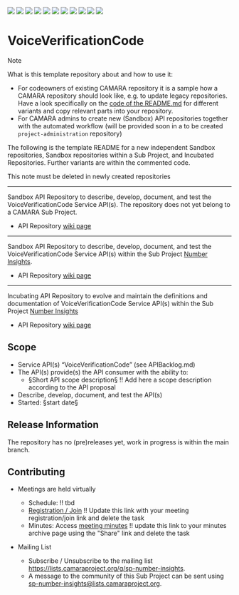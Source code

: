 <a href="https://github.com/camaraproject/VoiceVerificationCode/commits/" title="Last Commit"><img src="https://img.shields.io/github/last-commit/camaraproject/VoiceVerificationCode?style=plastic"></a>
<a href="https://github.com/camaraproject/VoiceVerificationCode/issues" title="Open Issues"><img src="https://img.shields.io/github/issues/camaraproject/VoiceVerificationCode?style=plastic"></a>
<a href="https://github.com/camaraproject/VoiceVerificationCode/pulls" title="Open Pull Requests"><img src="https://img.shields.io/github/issues-pr/camaraproject/VoiceVerificationCode?style=plastic"></a>
<a href="https://github.com/camaraproject/VoiceVerificationCode/graphs/contributors" title="Contributors"><img src="https://img.shields.io/github/contributors/camaraproject/VoiceVerificationCode?style=plastic"></a>
<a href="https://github.com/camaraproject/VoiceVerificationCode" title="Repo Size"><img src="https://img.shields.io/github/repo-size/camaraproject/VoiceVerificationCode?style=plastic"></a>
<a href="https://github.com/camaraproject/VoiceVerificationCode/blob/main/LICENSE" title="License"><img src="https://img.shields.io/badge/License-Apache%202.0-green.svg?style=plastic"></a>
<a href="https://github.com/camaraproject/VoiceVerificationCode/releases/latest" title="Latest Release"><img src="https://img.shields.io/github/release/camaraproject/VoiceVerificationCode?style=plastic"></a>
<a href="https://github.com/camaraproject/Governance/blob/main/ProjectStructureAndRoles.md" title="Sandbox API Repository"><img src="https://img.shields.io/badge/Sandbox%20API%20Repository-yellow?style=plastic"></a>
<a href="https://github.com/camaraproject/Governance/blob/main/ProjectStructureAndRoles.md" title="Incubating API Repository"><img src="https://img.shields.io/badge/Incubating%20API%20Repository-green?style=plastic"></a>
<a href="https://github.com/camaraproject/Governance/blob/main/ProjectStructureAndRoles.md" title="Graduated API Repository"><img src="https://img.shields.io/badge/Graduated%20API%20Repository-silver?style=plastic"></a>
<a href="https://github.com/camaraproject/Governance/blob/main/ProjectStructureAndRoles.md" title="Working Group"><img src="https://img.shields.io/badge/Working%20Group-red?style=plastic"></a>
<!-- Choose one of the above four alternative badges and then delete the remaining ones including this task -->

# VoiceVerificationCode

> [!NOTE]
> What is this template repository about and how to use it:
>
> * For codeowners of existing CAMARA repository it is a sample how a CAMARA repository should look like, e.g. to update legacy repositories. Have a look specifically on the [code of the README.md](https://github.com/camaraproject/Template_API_Repository/blob/main/README.md?plain=1) for different variants and copy relevant parts into your repository.
> * For CAMARA admins to create new (Sandbox) API repositories together with the automated workflow (will be provided soon in a to be created `project-administration` repository)
>
> The following is the template README for a new independent Sandbox repositories, Sandbox repositories within a Sub Project, and Incubated Repositories. Further variants are within the commented code.
>
> This note must be deleted in newly created repositories

---
<!-- Choose one of the following alternatives and then delete this task -->

<!-- Alternative for new, independent Sandbox API Repositories. Choose the "Sandbox" badge above -->
Sandbox API Repository to describe, develop, document, and test the VoiceVerificationCode Service API(s). The repository does not yet belong to a CAMARA Sub Project.

* API Repository [wiki page](https://lf-camaraproject.atlassian.net/wiki/x/nID7Bw)

---
<!-- Alternative for Sandbox API Repositories within the context of an existing Sub Project. Choose the "Sandbox" badge above -->

Sandbox API Repository to describe, develop, document, and test the VoiceVerificationCode Service API(s) within the Sub Project [Number Insights](https://lf-camaraproject.atlassian.net/wiki/x/BYEpBQ).

* API Repository [wiki page](https://lf-camaraproject.atlassian.net/wiki/x/nID7Bw)

---
<!-- Alternative for Incubating API Repositories (always part of Sub Project, potentially created as part of the Incubation). Choose the "Incubating" badge. Change the repository topic to "incubating-api-repository" --> 

Incubating API Repository to evolve and maintain the definitions and documentation of VoiceVerificationCode Service API(s) within the Sub Project [Number Insights](https://lf-camaraproject.atlassian.net/wiki/x/BYEpBQ)

* API Repository [wiki page](https://lf-camaraproject.atlassian.net/wiki/x/nID7Bw)

<!-- for Graduation of an API Repository replace "Incubating" with "Graduated" and don't forget to exchange the badge :-) -->

<!-- Alternative if the repository will be used for a working group - in this case further points, e.g. the scope, of this template need to be adapted:

Repository for xxx of the Number Insights Working Group"

* Working Group [wiki home page](https://lf-camaraproject.atlassian.net/wiki/x/nID7Bw) 

-->

## Scope

* Service API(s) “VoiceVerificationCode” (see APIBacklog.md) 
* The API(s) provide(s) the API consumer with the ability to:  
  * §Short API scope description§ !! Add here a scope description according to the API proposal
* Describe, develop, document, and test the API(s)
* Started: §start date§
<!-- * Incubating stage since: {{incubation date}} --> 

## Release Information

The repository has no (pre)releases yet, work in progress is within the main branch.
<!-- Optional: an explicit listing of the latest (pre-)release with additional information, e.g. links to the API definitions -->
<!-- In addition use/uncomment one or multiple the following alternative options when becoming applicable -->
<!-- Pre-releases of this sub project are available in https://github.com/camaraproject/VoiceVerificationCode/releases -->
<!-- The latest public release is available here: https://github.com/camaraproject/VoiceVerificationCode/releases/latest -->
<!-- For changes see [CHANGELOG.md](https://github.com/camaraproject/VoiceVerificationCode/blob/main/CHANGELOG.md) -->

## Contributing

* Meetings are held virtually <!-- for new, independent Sandbox API repositories request a meeting link from the LF admin team or replace the information with the existing meeting information of the Sub Project -->

  * Schedule: !! tbd
  * [Registration / Join](https://zoom-lfx.platform.linuxfoundation.org/meetings/telcoapi) !! Update this link with your meeting registration/join link and delete the task
  * Minutes: Access [meeting minutes](https://lf-camaraproject.atlassian.net/wiki/x/nID7Bw) !! update this link to your minutes archive page using the "Share" link and delete the task
* Mailing List
  <!-- Note: the `mailinglistname` is either already existing (for API Repositories within a Sub Projects) or will be created by the CAMARA Admin Team. -->
  * Subscribe / Unsubscribe to the mailing list <https://lists.camaraproject.org/g/sp-number-insights>.
  * A message to the community of this Sub Project can be sent using <sp-number-insights@lists.camaraproject.org>.
